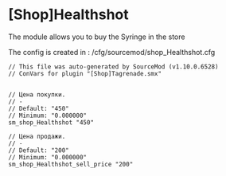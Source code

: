 # [Shop]Healthshot
The module allows you to buy the Syringe in the store

The config is created in : /cfg/sourcemod/shop_Healthshot.cfg

```
// This file was auto-generated by SourceMod (v1.10.0.6528)
// ConVars for plugin "[Shop]Tagrenade.smx"


// Цена покупки.
// -
// Default: "450"
// Minimum: "0.000000"
sm_shop_Healthshot "450"

// Цена продажи.
// -
// Default: "200"
// Minimum: "0.000000"
sm_shop_Healthshot_sell_price "200"
```
